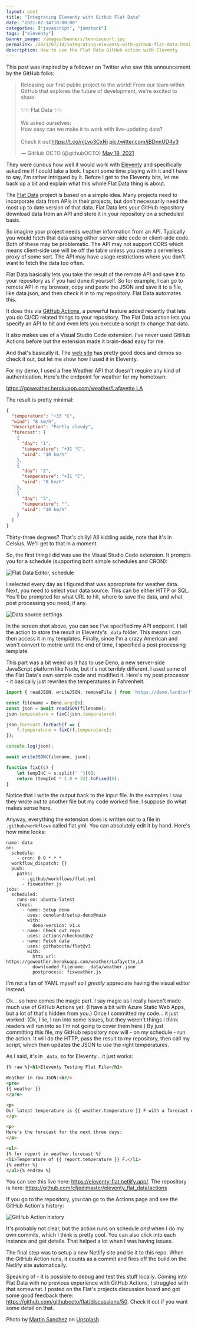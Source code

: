 ```yaml
---
layout: post
title: "Integrating Eleventy with GitHub Flat Data"
date: "2021-07-14T18:00:00"
categories: ["javascript", "jamstack"]
tags: ["eleventy"]
banner_image: /images/banners/tenniscourt.jpg
permalink: /2021/07/14/integrating-eleventy-with-github-flat-data.html
description: How to use the Flat Data GitHub action with Eleventy
---
```


This post was inspired by a follower on Twitter who saw this announcement by the GitHub folks:

<blockquote class="twitter-tweet" data-theme="dark"><p lang="en" dir="ltr">Releasing our first public project to the world! From our team within GitHub that explores the future of development, we&#39;re excited to share:<br><br>✨✨ Flat Data ✨✨<br><br>We asked ourselves:<br>How easy can we make it to work with live-updating data?<br><br>Check it out!<a href="https://t.co/njLvo3CxNj">https://t.co/njLvo3CxNj</a> <a href="https://t.co/jBDnnUD4y3">pic.twitter.com/jBDnnUD4y3</a></p>&mdash; GitHub OCTO (@githubOCTO) <a href="https://twitter.com/githubOCTO/status/1394705057803907074?ref_src=twsrc%5Etfw">May 18, 2021</a></blockquote> <script async src="https://platform.twitter.com/widgets.js" charset="utf-8"></script>

They were curious how well it would work with [Eleventy](https://www.11ty.dev/) and specifically asked me if I could take a look. I spent some time playing with it and I have to say, I'm rather intrigued by it. Before I get to the Eleventy bits, let me back up a bit and explain what this whole Flat Data thing is about. 

The [Flat Data](https://octo.github.com/projects/flat-data) project is based on a simple idea. Many projects need to incorporate data from APIs in their projects, but don't necessarily need the most up to date version of that data. Flat Data lets your GitHub repository download data from an API and store it in your repository on a scheduled basis.

So imagine your project needs weather information from an API. Typically you would fetch that data using either server-side code or client-side code. Both of these may be problematic. The API may not support CORS which means client-side use will be off the table unless you create a serverless proxy of some sort. The API may have usage restrictions where you don't want to fetch the data too often. 

Flat Data basically lets you take the result of the remote API and save it to your repository as if you had done it yourself. So for example, I can go to remote API in my browser, copy and paste the JSON and save it to a file, like data.json, and then check it in to my repository. Flat Data automates this.

It does this via [GitHub Actions](https://github.com/features/actions), a powerful feature added recently that lets you do CI/CD related things to your repository. The Flat Data action lets you specify an API to hit and even lets you execute a script to change that data. 

It also makes use of a Visual Studio Code extension. I've never used GitHub Actions before but the extension made it brain-dead easy for me. 

And that's basically it. The [web site](https://octo.github.com/projects/flat-data) has pretty good docs and demos so check it out, but let me show how I used it in Eleventy.

For my demo, I used a free Weather API that doesn't require any kind of authentication. Here's the endpoint for weather for my hometown:

<https://goweather.herokuapp.com/weather/Lafayette,LA>

The result is pretty minimal:

```json
{
  "temperature": "+33 °C",
  "wind": "8 km/h",
  "description": "Partly cloudy",
  "forecast": [
    {
      "day": "1",
      "temperature": "+31 °C",
      "wind": "10 km/h"
    },
    {
      "day": "2",
      "temperature": "+31 °C",
      "wind": "8 km/h"
    },
    {
      "day": "3",
      "temperature": "",
      "wind": "10 km/h"
    }
  ]
}
```

Thirty-three degrees? That's chilly! All kidding aside, note that it's in Celsius. We'll get to that in a moment.

So, the first thing I did was use the Visual Studio Code extension. It prompts you for a schedule (supporting both simple schedules and CRON):

<p>
<img data-src="https://static.raymondcamden.com/images/2021/07/flat1.jpg" alt="Flat Data Editor, schedule" class="lazyload imgborder imgcenter">
</p>

I selected every day as I figured that was appropriate for weather data. Next, you need to select your data source. This can be either HTTP or SQL. You'll be prompted for what URL to hit, where to save the data, and what post processing you need, if any.

<p>
<img data-src="https://static.raymondcamden.com/images/2021/07/flat2.jpg" alt="Data source settings" class="lazyload imgborder imgcenter">
</p>

In the screen shot above, you can see I've specified my API endpoint. I tell the action to store the result in Eleventy's `_data` folder. This means I can then access it in my templates. Finally, since I'm a crazy American and won't convert to metric until the end of time, I specified a post processing template. 

This part was a bit weird as it has to use Deno, a new server-side JavaScript platform like Node, but it's not terribly different. I used some of the Flat Data's own sample code and modified it. Here's my post processor - it basically just rewrites the temperatures in Fahrenheit. 

```js
import { readJSON, writeJSON, removeFile } from 'https://deno.land/x/flat@0.0.11/mod.ts' 

const filename = Deno.args[0];
const json = await readJSON(filename);
json.temperature = fixC(json.temperature);

json.forecast.forEach(f => {
	f.temperature = fixC(f.temperature);
});

console.log(json);

await writeJSON(filename, json);

function fixC(s) {
	let tempInC = s.split(' ')[0];
	return (tempInC * 1.8 + 32).toFixed(0);
}
```

Notice that I write the output back to the input file. In the examples I saw they wrote out to another file but my code worked fine. I suppose do what makes sense here. 

Anyway, everything the extension does is written out to a file in `.github/workflows` called flat.yml. You can absolutely edit it by hand. Here's how mine looks:

```
name: data
on:
  schedule:
    - cron: 0 0 * * *
  workflow_dispatch: {}
  push:
    paths:
      - .github/workflows/flat.yml
      - fixweather.js
jobs:
  scheduled:
    runs-on: ubuntu-latest
    steps:
      - name: Setup deno
        uses: denoland/setup-deno@main
        with:
          deno-version: v1.x
      - name: Check out repo
        uses: actions/checkout@v2
      - name: Fetch data
        uses: githubocto/flat@v3
        with:
          http_url: https://goweather.herokuapp.com/weather/Lafayette,LA
          downloaded_filename: _data/weather.json
          postprocess: fixweather.js
```

I'm not a fan of YAML myself so I *greatly* appreciate having the visual editor instead. 

Ok... so here comes the magic part. I say magic as I really haven't made much use of GitHub Actions yet. (I have a bit with Azure Static Web Apps, but a lot of that's hidden from you.) Once I committed my code... it just worked. (Ok, I lie, I ran into some issues, but they weren't things I think readers will run into so I'm not going to cover them here.) By just committing this file, my GitHub repository now will - on my schedule - run the action. It will do the HTTP, pass the result to my repository, then call my script, which then updates the JSON to use the right temperatures. 

As I said, it's in `_data`, so for Eleventy... it just works:

```html
{% raw %}<h1>Eleventy Testing Flat File</h1>

Weather in raw JSON:<br/>
<pre>
{{ weather }}
</pre>

<p>
Our latest temperature is {{ weather.temperature }} F with a forecast of: {{ weather.description }}.
</p>

<p>
Here's the forecast for the next three days:
</p>

<ul>
{% for report in weather.forecast %}
<li>Temperature of {{ report.temperature }} F.</li>
{% endfor %}
</ul>{% endraw %}
```

You can see this live here: <https://eleventy-flat.netlify.app/>. The repository is here: <https://github.com/cfjedimaster/eleventy_flat_data/actions>

If you go to the repository, you can go to the Actions page and see the GitHub Action's history:

<p>
<img data-src="https://static.raymondcamden.com/images/2021/07/flat3.jpg" alt="GitHub Action history" class="lazyload imgborder imgcenter">
</p>

It's probably not clear, but the action runs on schedule *and* when I do my own commits, which I think is pretty cool. You can also click into each instance and get details. That helped a lot when I was having issues. 

The final step was to setup a new Netlify site and tie it to this repo. When the GitHub Action runs, it counts as a commit and fires off the build on the Netlify site automatically. 

Speaking of - it is possible to debug and test this stuff locally. Coming into Flat Data with no previous experience with GitHub Actions, I struggled with that somewhat. I posted on the Flat's projects discussion board and got some good feedback there: <https://github.com/githubocto/flat/discussions/50>. Check it out if you want some detail on that. 

Photo by <a href="https://unsplash.com/@zekedrone?utm_source=unsplash&utm_medium=referral&utm_content=creditCopyText">Martin Sanchez</a> on <a href="https://unsplash.com/s/photos/flat?utm_source=unsplash&utm_medium=referral&utm_content=creditCopyText">Unsplash</a>
  